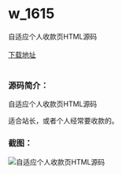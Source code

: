 # w_1615
自适应个人收款页HTML源码
<br/></br>
[下载地址](https://www.uuid2.com/1615.html "下载地址")
<br/></br>
<h3>源码简介：</h3>
<p>自适应个人收款页HTML源码<p>
<p>适合站长，或者个人经常要收款的。<p>
<h3>截图：</h3>
<img src="https://www.uuid2.com/wp-content/uploads/img/202109/2c8f1d4438.png" alt="自适应个人收款页HTML源码">
